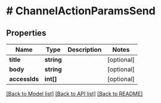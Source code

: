 # # ChannelActionParamsSend

## Properties

Name | Type | Description | Notes
------------ | ------------- | ------------- | -------------
**title** | **string** |  | [optional]
**body** | **string** |  | [optional]
**accessIds** | **int[]** |  | [optional]

[[Back to Model list]](../../README.md#models) [[Back to API list]](../../README.md#endpoints) [[Back to README]](../../README.md)
